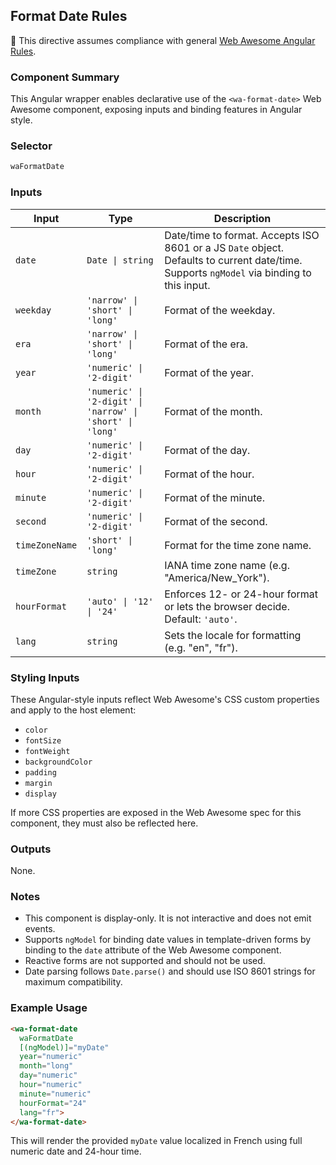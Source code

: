 ## Format Date Rules

📌 This directive assumes compliance with general [Web Awesome Angular Rules](../../../RULES.md).

### Component Summary

This Angular wrapper enables declarative use of the `<wa-format-date>` Web Awesome component, exposing inputs and binding features in Angular style.

### Selector

```ts
waFormatDate
```

### Inputs

| Input          | Type                                                      | Description                                                                                                                               |
| -------------- | --------------------------------------------------------- | ----------------------------------------------------------------------------------------------------------------------------------------- |
| `date`         | `Date \| string`                                          | Date/time to format. Accepts ISO 8601 or a JS `Date` object. Defaults to current date/time. Supports `ngModel` via binding to this input. |
| `weekday`      | `'narrow' \| 'short' \| 'long'`                           | Format of the weekday.                                                                                                                    |
| `era`          | `'narrow' \| 'short' \| 'long'`                           | Format of the era.                                                                                                                        |
| `year`         | `'numeric' \| '2-digit'`                                  | Format of the year.                                                                                                                       |
| `month`        | `'numeric' \| '2-digit' \| 'narrow' \| 'short' \| 'long'` | Format of the month.                                                                                                                      |
| `day`          | `'numeric' \| '2-digit'`                                  | Format of the day.                                                                                                                        |
| `hour`         | `'numeric' \| '2-digit'`                                  | Format of the hour.                                                                                                                       |
| `minute`       | `'numeric' \| '2-digit'`                                  | Format of the minute.                                                                                                                     |
| `second`       | `'numeric' \| '2-digit'`                                  | Format of the second.                                                                                                                     |
| `timeZoneName` | `'short' \| 'long'`                                       | Format for the time zone name.                                                                                                            |
| `timeZone`     | `string`                                                  | IANA time zone name (e.g. "America/New\_York").                                                                                           |
| `hourFormat`   | `'auto' \| '12' \| '24'`                                  | Enforces 12- or 24-hour format or lets the browser decide. Default: `'auto'`.                                                             |
| `lang`         | `string`                                                  | Sets the locale for formatting (e.g. "en", "fr").                                                                                         |

### Styling Inputs

These Angular-style inputs reflect Web Awesome's CSS custom properties and apply to the host element:

* `color`
* `fontSize`
* `fontWeight`
* `backgroundColor`
* `padding`
* `margin`
* `display`

If more CSS properties are exposed in the Web Awesome spec for this component, they must also be reflected here.

### Outputs

None.

### Notes

* This component is display-only. It is not interactive and does not emit events.
* Supports `ngModel` for binding date values in template-driven forms by binding to the `date` attribute of the Web Awesome component.
* Reactive forms are not supported and should not be used.
* Date parsing follows `Date.parse()` and should use ISO 8601 strings for maximum compatibility.

### Example Usage

```html
<wa-format-date
  waFormatDate
  [(ngModel)]="myDate"
  year="numeric"
  month="long"
  day="numeric"
  hour="numeric"
  minute="numeric"
  hourFormat="24"
  lang="fr">
</wa-format-date>
```

This will render the provided `myDate` value localized in French using full numeric date and 24-hour time.
